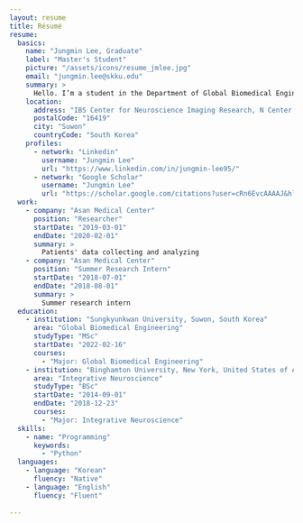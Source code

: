 ```yaml
---
layout: resume
title: Résumé
resume:
  basics:
    name: "Jungmin Lee, Graduate"
    label: "Master's Student"
    picture: "/assets/icons/resume_jmlee.jpg"
    email: "jungmin.lee@skku.edu"
    summary: >
      Hello. I’m a student in the Department of Global Biomedical Engineering at Sungkyunkwan University (SKKU). I am interested in understanding human cognition as a whole, such as what human cognition is, how it is formed, what mechanisms it has, and even how it can be connected to current artificial intelligence. To this end, my research interest aims to study predictive coding to find out if the brain continues to generate and update models used to predict sensory inputs that are compared to actual. I am also interested in reinforcement learning and machine learning.
    location:
      address: "IBS Center for Neuroscience Imaging Research, N Center, Sungkyunkwan University, Seobu-ro 2066, Jangan-gu"
      postalCode: "16419"
      city: "Suwon"
      countryCode: "South Korea"
    profiles:
      - network: "Linkedin"
        username: "Jungmin Lee"
        url: "https://www.linkedin.com/in/jungmin-lee95/"
      - network: "Google Scholar"
        username: "Jungmin Lee"
        url: "https://scholar.google.com/citations?user=cRn6EvcAAAAJ&hl=ko&authuser=2"
  work:
    - company: "Asan Medical Center"
      position: "Researcher"
      startDate: "2019-03-01"
      endDate: "2020-02-01"
      summary: >
        Patients' data collecting and analyzing
    - company: "Asan Medical Center"
      position: "Summer Research Intern"
      startDate: "2018-07-01"
      endDate: "2018-08-01"
      summary: >
        Summer research intern 
  education:
    - institution: "Sungkyunkwan University, Suwon, South Korea"
      area: "Global Biomedical Engineering"
      studyType: "MSc"
      startDate: "2022-02-16" 
      courses:
        - "Major: Global Biomedical Engineering"
    - institution: "Binghamton University, New York, United States of America"
      area: "Integrative Neuroscience"
      studyType: "BSc"
      startDate: "2014-09-01"
      endDate: "2018-12-23"
      courses:
        - "Major: Integrative Neuroscience"
  skills:
    - name: "Programming"
      keywords:
        - "Python"    
  languages:
    - language: "Korean"
      fluency: "Native"
    - language: "English"
      fluency: "Fluent"
      
---
```

